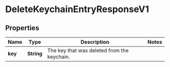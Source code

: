 

# DeleteKeychainEntryResponseV1


## Properties

| Name | Type | Description | Notes |
|------------ | ------------- | ------------- | -------------|
|**key** | **String** | The key that was deleted from the keychain. |  |



